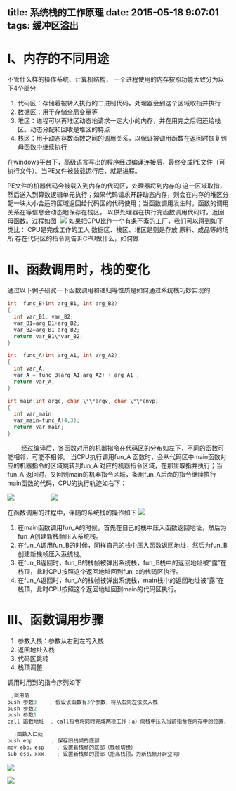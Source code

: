 title: 系统栈的工作原理
date: 2015-05-18 9:07:01
tags: 缓冲区溢出
---

# I、内存的不同用途

不管什么样的操作系统、计算机结构， 一个进程使用的内存按照功能大致分为以下4个部分
1. 代码区：存储着被转入执行的二进制代码，处理器会到这个区域取指并执行
2. 数据区：用于存储全局变量等
3. 堆区：进程可以再堆区动态地请求一定大小的内存，并在用完之后归还给栈区。动态分配和回收是堆区的特点
4. 栈区：用于动态存数函数之间的调用关系，以保证被调用函数在返回时恢复到母函数中继续执行

在windows平台下，高级语言写出的程序经过编译连接后，最终变成PE文件（可执行文件）。当PE文件被装载运行后，就是进程。

PE文件的机器代码会被载入到内存的代码区，处理器将到内存的 这一区域取指，然后送入到算数逻辑单元执行；如果代码请求开辟动态内存，则会在内存的堆区分配一块大小合适的区域返回给代码区的代码使用；当函数调用发生时，函数的调用关系在等信息会动态地保存在栈区， 以供处理器在执行完函数调用代码时，返回母函数。过程如图
 ![](https://img.blog.csdn.net/20141011102913578?watermark/2/text/aHR0cDovL2Jsb2cuY3Nkbi5uZXQvSGFwcHlIdWlyb25n/font/5a6L5L2T/fontsize/400/fill/I0JBQkFCMA==/dissolve/70/gravity/SouthEast)
如果把CPU比作一个有条不紊的工厂，我们可以得到如下类比：
CPU是完成工作的工人
数据区、栈区、堆区是则是存放 原料、成品等的场所
存在代码区的指令则告诉CPU做什么，如何做
# II、函数调用时，栈的变化
通过以下例子研究一下函数调用和递归等性质是如何通过系统栈巧妙实现的

```cpp
int  func_B(int arg_B1, int arg_B2)
{
  int var_B1, var_B2;
  var_B1=arg_B1+arg_B2;
  var_B2=arg_B1-arg_B2;
  return var_B1\*var_B2;
}

int  func_A(int arg_A1, int arg_A2)
{
  int var_A;
  var_A = func_B(arg_A1,arg_A2) + arg_A1 ;
  return var_A;
}

int main(int argc, char \*\*argv, char \*\*envp)
{
  int var_main;
  var_main=func_A(4,3);
  return var_main;
}
```
       
经过编译后，各函数对用的机器指令在代码区的分布如左下，不同的函数可能相邻，可能不相邻。
当CPU执行调用fun_A 函数时，会从代码区中main函数对应的机器指令的区域跳转到fun_A 对应的机器指令区域，在那里取指并执行；当fun_A 返回时，又回到main的机器指令区域，条用fun_A后面的指令继续执行main函数的代码，CPU的执行轨迹如右下：

![](https://img.blog.csdn.net/20141011104654009?watermark/2/text/aHR0cDovL2Jsb2cuY3Nkbi5uZXQvSGFwcHlIdWlyb25n/font/5a6L5L2T/fontsize/400/fill/I0JBQkFCMA==/dissolve/70/gravity/SouthEast)                     ![](https://img.blog.csdn.net/20141011104702184?watermark/2/text/aHR0cDovL2Jsb2cuY3Nkbi5uZXQvSGFwcHlIdWlyb25n/font/5a6L5L2T/fontsize/400/fill/I0JBQkFCMA==/dissolve/70/gravity/SouthEast)

在函数调用的过程中，伴随的系统栈的操作如下
![](https://img.blog.csdn.net/20141011105750677?watermark/2/text/aHR0cDovL2Jsb2cuY3Nkbi5uZXQvSGFwcHlIdWlyb25n/font/5a6L5L2T/fontsize/400/fill/I0JBQkFCMA==/dissolve/70/gravity/SouthEast)

1. 在main函数调用fun_A的时候，首先在自己的栈中压入函数返回地址，然后为fun_A创建新栈帧压入系统栈。
2. 在fun_A调用fun_B的时候，同样自己的栈中压入函数返回地址，然后为fun_B创建新栈帧压入系统栈。
3. 在fun_B返回时，fun_B的栈帧被弹出系统栈，fun_B栈中的返回地址被“露”在栈顶，此时CPU按照这个返回地址回到fun_a的代码区执行。
4. 在fun_A返回时，fun_A的栈帧被弹出系统栈，main栈中的返回地址被“露”在栈顶，此时CPU按照这个返回地址回到main的代码区执行。

# III、函数调用步骤
1. 参数入栈：参数从右到左的入栈
2. 返回地址入栈
3. 代码区跳转
4. 栈顶调整

调用时用到的指令序列如下

```cpp
 ;调用前
push 参数3    ; 假设该函数有3个参数，将从右向左依次入栈
push 参数2    
push 参数1    
call 函数地址  ; call指令将同时完成两项工作：a）向栈中压入当前指令在内存中的位置，          ; 即保存返回地址；b）跳转到所调用函数的入口地址

  ;函数入口处
push ebp      ; 保存旧栈帧的底部
mov ebp，esp    ; 设置新栈帧的底部（栈帧切换）
sub esp，xxx    ; 设置新栈帧的顶部（抬高栈顶，为新栈帧开辟空间）
```

![](https://img.blog.csdn.net/20141011111650821)

![](https://img.blog.csdn.net/20141011111441312)


